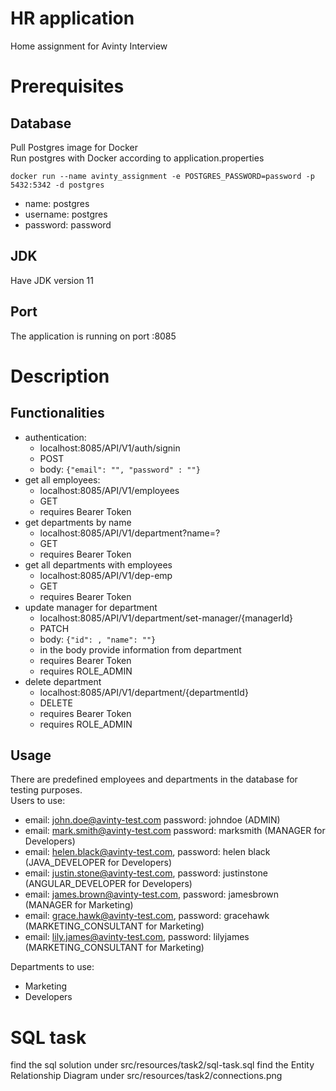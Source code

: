 
# HR application

Home assignment for Avinty Interview

# Prerequisites
## Database

Pull Postgres image for Docker  
Run postgres with Docker according to application.properties

    docker run --name avinty_assignment -e POSTGRES_PASSWORD=password -p 5432:5342 -d postgres


- name: postgres
- username: postgres
- password: password

## JDK

Have JDK version 11

## Port

The application is running on port :8085

# Description

## Functionalities

- authentication:
    -  localhost:8085/API/V1/auth/signin
    - POST
    - body:  `{"email": "", "password" : ""}`
- get all employees:
    - localhost:8085/API/V1/employees
    - GET
    - requires Bearer Token
- get departments by name
    - localhost:8085/API/V1/department?name=?
    - GET
    - requires Bearer Token
- get all departments with employees
    - localhost:8085/API/V1/dep-emp
    - GET
    - requires Bearer Token
- update manager for department
    - localhost:8085/API/V1/department/set-manager/{managerId}
    - PATCH
    - body: `{"id": , "name": ""}`
    - in the body provide information from department
    - requires Bearer Token
    - requires ROLE_ADMIN
- delete department
    - localhost:8085/API/V1/department/{departmentId}
    - DELETE
    - requires Bearer Token
    - requires ROLE_ADMIN

## Usage
There are predefined employees and departments in the database for testing purposes.  
Users to use:

- email: john.doe@avinty-test.com password: johndoe  (ADMIN)
- email: mark.smith@avinty-test.com password: marksmith  (MANAGER for Developers)
- email: helen.black@avinty-test.com, password: helen black  (JAVA_DEVELOPER for Developers)
- email: justin.stone@avinty-test.com, password: justinstone (ANGULAR_DEVELOPER for Developers)
- email: james.brown@avinty-test.com, password: jamesbrown (MANAGER for Marketing)
- email: grace.hawk@avinty-test.com, password: gracehawk  (MARKETING_CONSULTANT for Marketing)
- email: lily.james@avinty-test.com, password: lilyjames  (MARKETING_CONSULTANT for Marketing)

Departments to use:
- Marketing
- Developers

# SQL task

find the sql solution under src/resources/task2/sql-task.sql
find the Entity Relationship Diagram under src/resources/task2/connections.png
